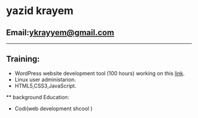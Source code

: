 # yazid krayem
## Email:ykrayyem@gmail.com
-----------------------------

## Training:

- WordPress website development tool (100 hours) working on this [link](http://multiaidprograms.org/).
- Linux user administarion.
- HTML5,CSS3,JavaScript.


** background Education:
- Codi(web development shcool )